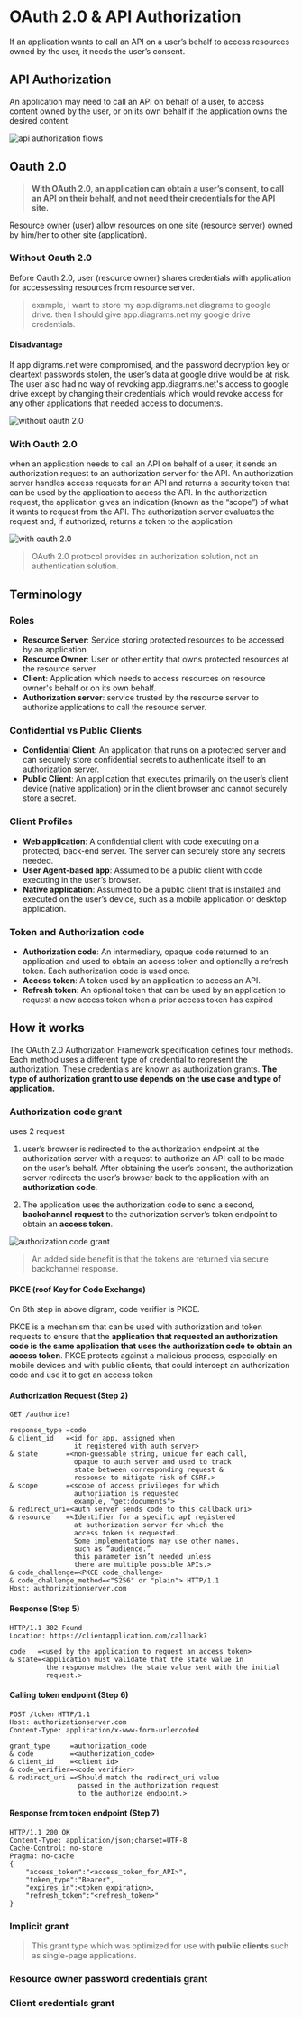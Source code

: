 # OAuth 2.0 & API Authorization

If an application wants to call an API on a user’s behalf to access resources owned by the user, it needs the user’s consent.

## API Authorization

An application may need to call an API on behalf of a user, to access content owned by the user, or on its own behalf if the application owns the desired content.

![api authorization flows](./images/api-authorization.PNG)

## Oauth 2.0

>**With OAuth 2.0, an application can obtain a user’s consent, to call an API on their behalf, and not need their credentials for the API site.**

Resource owner (user) allow resources on one site (resource server) owned by him/her to other site (application).

### Without Oauth 2.0

Before Oauth 2.0, user (resource owner) shares credentials with application for accessessing resources from resource server.

>example, I want to store my app.digrams.net diagrams to google drive. then I should give app.diagrams.net my google drive credentials.

#### Disadvantage

If app.digrams.net were compromised, and the password decryption key or cleartext passwords stolen, the user’s data at google drive would be at risk. The user also had no way of revoking app.diagrams.net's access to google drive except by changing their credentials which would revoke access for any other applications that needed access to documents.

![without oauth 2.0](./images/without-oauth2.PNG)

### With Oauth 2.0

when an application needs to call an API on behalf of a user, it sends an authorization request to an authorization server for the API. An authorization server handles access requests for an API and returns a security token that can be used by the application to access the API. In the authorization request, the application gives an indication (known as the “scope”) of what it wants to request from the API. The authorization server evaluates the request and, if authorized, returns a token to the application

![with oauth 2.0](./images/with-oauth2.PNG)

>OAuth 2.0 protocol provides an authorization solution, not an authentication solution.

## Terminology

### Roles

- **Resource Server**: Service storing protected resources to be accessed by an application
- **Resource Owner**: User or other entity that owns protected resources at the resource server
- **Client**: Application which needs to access resources on resource owner's behalf or on its own behalf.
- **Authorization server**: service trusted by the resource server to authorize applications to call the resource server.

### Confidential vs Public Clients

- **Confidential Client**: An application that runs on a protected server and can securely store confidential secrets to authenticate itself to an authorization server.
- **Public Client**: An application that executes primarily on the user’s client device (native application) or in the client browser and cannot securely store a secret.

### Client Profiles

- **Web application**: A confidential client with code executing on a protected, back-end server. The server can securely store any secrets needed.
- **User Agent-based app**: Assumed to be a public client with code executing in the user’s browser.
- **Native application**: Assumed to be a public client that is installed and executed on the user’s device, such as a mobile application or desktop application.

### Token and Authorization code

- **Authorization code**: An intermediary, opaque code returned to an application and used to obtain an access token and optionally a refresh token. Each authorization code is used once.
- **Access token**:  A token used by an application to access an API. 
- **Refresh token**: An optional token that can be used by an application to request a new access token when a prior access token has expired


## How it works

The OAuth 2.0 Authorization Framework specification defines four methods. Each method uses a different type of credential to represent the authorization. These credentials are known as authorization grants. **The type of authorization grant to use depends on the use case and type of application.**

### Authorization code grant

uses 2 request
1. user’s browser is redirected to the authorization endpoint at the authorization server with a request to authorize an API call to be made on the user’s behalf. After obtaining the user’s consent, the authorization server redirects the user’s browser back to the application with an **authorization code**.

2. The application uses the authorization code to send a second, **backchannel request** to the authorization server’s token endpoint to obtain an **access token**.

![authorization code grant](./images/authorization-code-grant-type.PNG)

>An added side benefit is that the tokens are returned via secure backchannel response.

#### PKCE (roof Key for Code Exchange)

On 6th step in above digram, code verifier is PKCE.

PKCE is a mechanism that can be used with authorization and token requests to ensure that the **application that requested an authorization code is the same application that uses the authorization code to obtain an access token**. PKCE protects against a malicious process, especially on mobile devices and with public clients, that could intercept an authorization code and use it to get an access token

#### Authorization Request (Step 2)

```
GET /authorize?

response_type =code
& client_id   =<id for app, assigned when 
                it registered with auth server>
& state       =<non-guessable string, unique for each call, 
                opaque to auth server and used to track 
                state between corresponding request &
                response to mitigate risk of CSRF.>
& scope       =<scope of access privileges for which 
                authorization is requested 
                example, "get:documents">
& redirect_uri=<auth server sends code to this callback uri>
& resource    =<Identifier for a specific apI registered 
                at authorization server for which the 
                access token is requested. 
                Some implementations may use other names, 
                such as “audience.” 
                this parameter isn’t needed unless 
                there are multiple possible APIs.>
& code_challenge=<PKCE code_challenge>
& code_challenge_method=<"S256" or "plain"> HTTP/1.1 
Host: authorizationserver.com
```

#### Response (Step 5)

```
HTTP/1.1 302 Found
Location: https://clientapplication.com/callback?

code   =<used by the application to request an access token>
& state=<application must validate that the state value in 
         the response matches the state value sent with the initial 
         request.>
```

#### Calling token endpoint (Step 6)

```
POST /token HTTP/1.1
Host: authorizationserver.com
Content-Type: application/x-www-form-urlencoded

grant_type     =authorization_code
& code         =<authorization_code>
& client_id    =<client id>
& code_verifier=<code verifier>
& redirect_uri =<Should match the redirect_uri value 
                 passed in the authorization request
                 to the authorize endpoint.>
```

#### Response from token endpoint (Step 7)

```
HTTP/1.1 200 OK
Content-Type: application/json;charset=UTF-8
Cache-Control: no-store
Pragma: no-cache
{
    "access_token":"<access_token_for_API>",
    "token_type":"Bearer",
    "expires_in":<token expiration>,
    "refresh_token":"<refresh_token>"
}
```


### Implicit grant

>This grant type which was optimized for use with **public clients** such as single-page applications.



### Resource owner password credentials grant

### Client credentials grant